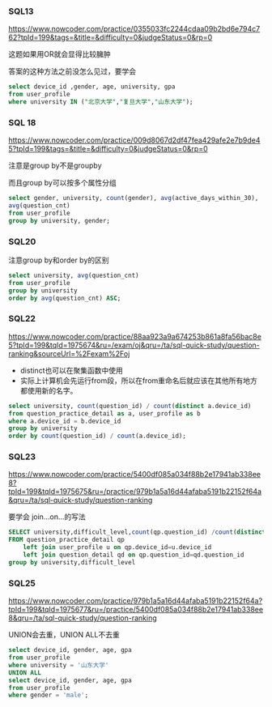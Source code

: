 ### SQL13

https://www.nowcoder.com/practice/0355033fc2244cdaa09b2bd6e794c762?tpId=199&tags=&title=&difficulty=0&judgeStatus=0&rp=0

这题如果用OR就会显得比较臃肿

答案的这种方法之前没怎么见过，要学会

```sql
select device_id ,gender, age, university, gpa
from user_profile
where university IN ("北京大学","复旦大学","山东大学");
```

### SQL 18

https://www.nowcoder.com/practice/009d8067d2df47fea429afe2e7b9de45?tpId=199&tags=&title=&difficulty=0&judgeStatus=0&rp=0

注意是group by不是groupby

而且group by可以按多个属性分组

```sql
select gender, university, count(gender), avg(active_days_within_30),
avg(question_cnt)
from user_profile
group by university, gender;
```

### SQL20

注意group by和order by的区别

```SQL
select university, avg(question_cnt)
from user_profile
group by university
order by avg(question_cnt) ASC;
```

### SQL22

https://www.nowcoder.com/practice/88aa923a9a674253b861a8fa56bac8e5?tpId=199&tqId=1975674&ru=/exam/oj&qru=/ta/sql-quick-study/question-ranking&sourceUrl=%2Fexam%2Foj

- distinct也可以在聚集函数中使用
- 实际上计算机会先运行from段，所以在from重命名后就应该在其他所有地方都使用新的名字。

```SQL
select university, count(question_id) / count(distinct a.device_id)
from question_practice_detail as a, user_profile as b
where a.device_id = b.device_id
group by university
order by count(question_id) / count(a.device_id);
```

### SQL23

https://www.nowcoder.com/practice/5400df085a034f88b2e17941ab338ee8?tpId=199&tqId=1975675&ru=/practice/979b1a5a16d44afaba5191b22152f64a&qru=/ta/sql-quick-study/question-ranking

要学会 join...on...的写法


```SQL
SELECT university,difficult_level,count(qp.question_id) /count(distinct qp.device_id) avg_answer_cnt
FROM question_practice_detail qp 
    left join user_profile u on qp.device_id=u.device_id
    left join question_detail qd on qp.question_id=qd.question_id  
group by university,difficult_level
```

### SQL25 

https://www.nowcoder.com/practice/979b1a5a16d44afaba5191b22152f64a?tpId=199&tqId=1975677&ru=/practice/5400df085a034f88b2e17941ab338ee8&qru=/ta/sql-quick-study/question-ranking

UNION会去重，UNION ALL不去重

```SQL
select device_id, gender, age, gpa
from user_profile
where university = '山东大学'
UNION ALL
select device_id, gender, age, gpa
from user_profile
where gender = 'male';
```

